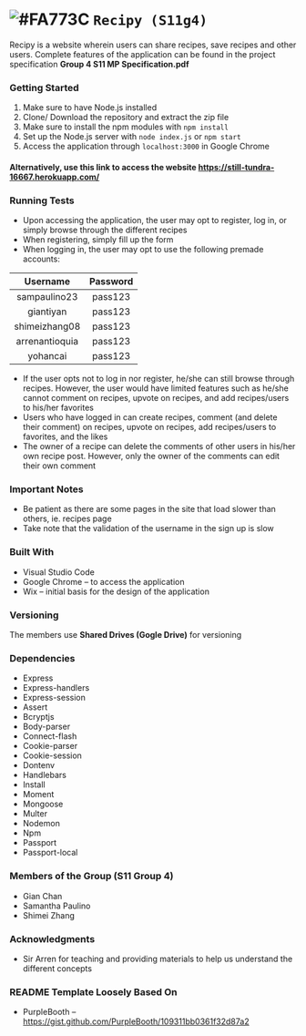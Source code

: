 # ![#FA773C](https://placehold.it/15/FA773C/000000?text=+) `Recipy (S11g4)`
Recipy is a website wherein users can share recipes, save recipes and other users. Complete features of the application can be found in the project specification **Group 4 S11 MP Specification.pdf**

### Getting Started
1. Make sure to have Node.js installed  
1. Clone/ Download the repository and extract the zip file  
1. Make sure to install the npm modules with `npm install`
1. Set up the Node.js server with `node index.js` or `npm start`
1. Access the application through `localhost:3000` in Google Chrome  

#### Alternatively, use this link to access the website https://still-tundra-16667.herokuapp.com/

### Running Tests
* Upon accessing the application, the user may opt to register, log in, or simply browse through the different recipes  
* When registering, simply fill up the form  
* When logging in, the user may opt to use the following premade accounts:  

| Username | Password |
|:---:|:---:|
|sampaulino23|pass123|
|giantiyan|pass123|
|shimeizhang08|pass123|
|arrenantioquia|pass123|
|yohancai|pass123|

* If the user opts not to log in nor register, he/she can still browse through recipes. However, the user would have limited features such as he/she cannot comment on recipes, upvote on recipes, and add recipes/users to his/her favorites  
* Users who have logged in can create recipes, comment (and delete their comment) on recipes, upvote on recipes, add recipes/users to favorites, and the likes  
* The owner of a recipe can delete the comments of other users in his/her own recipe post. However, only the owner of the comments can edit their own comment

### Important Notes
* Be patient as there are some pages in the site that load slower than others, ie. recipes page  
* Take note that the validation of the username in the sign up is slow

### Built With 
* Visual Studio Code  
* Google Chrome – to access the application  
* Wix – initial basis for the design of the application  

### Versioning
The members use **Shared Drives (Gogle Drive)** for versioning  

### Dependencies
* Express  
* Express-handlers  
* Express-session  
* Assert  
* Bcryptjs  
* Body-parser  
* Connect-flash  
* Cookie-parser  
* Cookie-session  
* Dontenv  
* Handlebars  
* Install  
* Moment  
* Mongoose  
* Multer  
* Nodemon  
* Npm  
* Passport  
* Passport-local  

### Members of the Group (S11 Group 4)
* Gian Chan  
* Samantha Paulino  
* Shimei Zhang  

### Acknowledgments
* Sir Arren for teaching and providing materials to help us understand the different concepts  

### README Template Loosely Based On
* PurpleBooth – https://gist.github.com/PurpleBooth/109311bb0361f32d87a2












